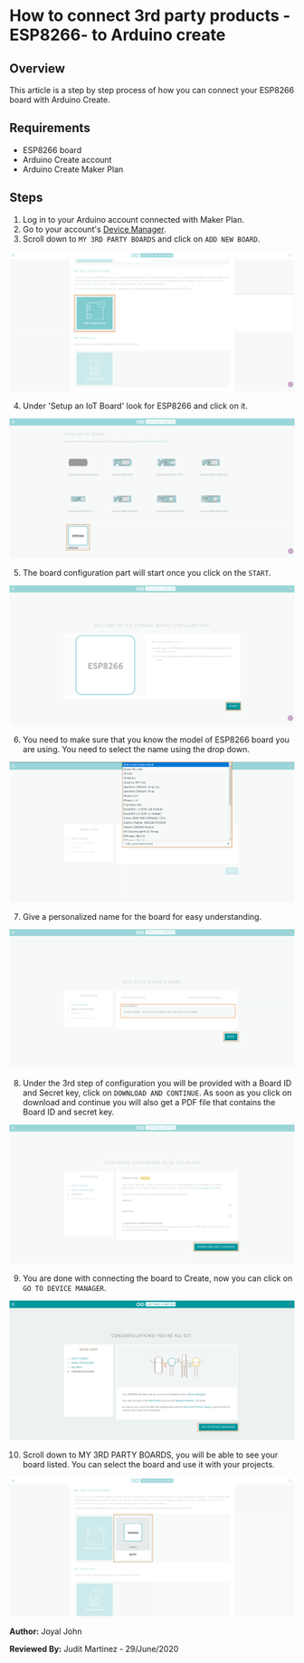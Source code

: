 # How to connect 3rd party products -ESP8266- to Arduino create

## Overview

This article is a step by step process of how you can connect your ESP8266 board with Arduino Create.

## Requirements

* ESP8266 board
* Arduino Create account
* Arduino Create Maker Plan

## Steps

1. Log in to your Arduino account connected with Maker Plan.
2. Go to your account's [Device Manager](https://create.arduino.cc/devices/).
3. Scroll down to `MY 3RD PARTY BOARDS` and click on `ADD NEW BOARD`.

  ![Device manager "Add new"](/assets/img/online/create/Devices_newBoard.png)

4. Under 'Setup an IoT Board' look for ESP8266 and click on it.

  ![step5](/assets/img/online/create/Devices_ChooseESP8266.png)

5. The board configuration part will start once you click on the `START`.

  ![step6](/assets/img/online/create/Devices_ESP8266Start.png)

6. You need to make sure that you know the model of ESP8266 board you are using. You need to select the name using the drop down.

  ![step7](/assets/img/online/create/Devices_ESP8266Model.png)

7. Give a personalized name for the board for easy understanding.

  ![step8](/assets/img/online/create/Devices_ESP8266Naming.png)

8. Under the 3rd step of configuration you will be provided with a Board ID and Secret key, click on `DOWNLOAD AND CONTINUE`. As soon as you click on download and continue you will also get a PDF file that contains the Board ID and secret key.

 ![step9](/assets/img/online/create/Devices_ESP8266Credentials.png)

9. You are done with connecting the board to Create, now you can click on `GO TO DEVICE MANAGER`.

  ![step10](/assets/img/online/create/Devices_ESP8266Done.png)

10. Scroll down to MY 3RD PARTY BOARDS, you will be able to see your board listed. You can select the board and use it with your projects.

  ![step11](/assets/img/online/create/Devices_ESP8266InBoards.png)


**Author:** Joyal John

**Reviewed By:** Judit Martinez - 29/June/2020
